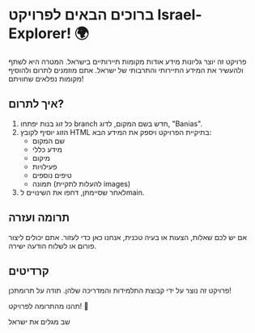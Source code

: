 

<body>
    <h1>ברוכים הבאים לפרויקט Israel-Explorer! 🌍</h1>
<main>
    <div>
    <p>פרויקט זה יוצר גליונות מידע אודות מקומות תיירותיים בישראל. המטרה היא לשתף ולהעשיר את המידע התיירותי והתרבותי של ישראל. אתם מוזמנים לתרום ולהוסיף מקומות נפלאים שחוויתם!</p>
</div>
    <div>
    <h2>איך לתרום?</h2>
    <ol>
        <li>כל זוג בנות יפתחו branch חדש בשם המקום, לדוג, "Banias".</li>
        <li>הזוג יוסיף לקובץ HTML בתיקיית הפרויקט ויספק את המידע הבא:
            <ul>
                <li>שם המקום</li>
                <li>מידע כללי</li>
                <li>מיקום</li>
                <li>פעילויות</li>
                <li>טיפים נוספים</li>
                <li>תמונה (להעלות לתקיית images)</li>
            </ul>
        </li>
        <li>לאחר שסיימתן, דחפו את השינויים לmain.</li>
    </ol>
</div>
    <div>
    <h2>תרומה ועזרה</h2>
    <p>אם יש לכם שאלות, הצעות או בעיה טכנית, אנחנו כאן כדי לעזור. אתם יכולים ליצור פורום או לשלוח הודעה ישירה.</p>
</div>
    <div>
    <h2>קרדיטים</h2>
    <p>פרויקט זה נוצר על ידי קבוצת התלמידות והמדריכה שלהן. תודה על תרומתכן!</p>
</div>
    <p>תהנו מהתרומה לפרויקט! 🚀</p>
    </main>
</body>


שב מגלים את ישראל
